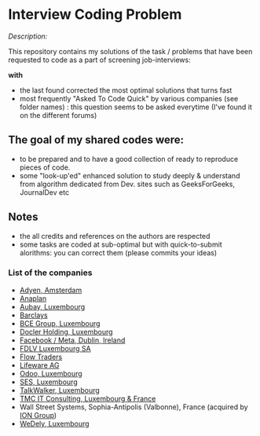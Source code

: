 # Interview Coding Problem
*Description:*

This repository contains my solutions of the task / problems that have been requested to code as a part of screening job-interviews:

**with**

* the last found corrected the most optimal solutions that turns fast
* most frequently "Asked To Code Quick" by various companies (see folder names) : this question seems to be asked everytime (I've found it on the different forums) 

## The goal of my shared codes were:
* to be prepared and to have a good collection of ready to reproduce pieces of code.
* some "look-up'ed" enhanced solution to study deeply & understand from algorithm dedicated from Dev. sites such as GeeksForGeeks, JournalDev etc

## Notes
- the all credits and references on the authors are respected
- some tasks are coded at sub-optimal but with quick-to-submit alorithms: you can correct them (please commits your ideas)

### List of the companies

* [Adyen, Amsterdam](https://www.adyen.com)
* [Anaplan](https://www.anaplan.com)
* [Aubay, Luxembourg](https://www.aubay.com)
* [Barclays](https://home.barclays)
* [BCE Group, Luxembourg](https://www.bce.lu)
* [Docler Holding, Luxembourg](https://www.doclerholding.com)
* [Facebook / Meta, Dublin, Ireland](https://www.metacareers.com/locations/dublin/?p[offices][0]=Dublin%2C%20Ireland&offices[0]=Dublin%2C%20Ireland)
* [FDLV Luxembourg SA](https://fdlv.com/)
* [Flow Traders](https://www.flowtraders.com)
* [Lifeware AG](https://www.lifeware.ch)
* [Odoo, Luxembourg](https://www.odoo.com)
* [SES, Luxembourg](https://www.ses.com)
* [TalkWalker, Luxembourg](https://www.talkwalker.com)
* [TMC IT Consulting, Luxembourg & France](https://tmc-employeneurship.com)
* Wall Street Systems, Sophia-Antipolis (Valbonne), France (acquired by [ION Group](https://iongroup.com/))
* [WeDely, Luxembourg](https://www.wedely.com)



